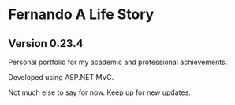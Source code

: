 # Fernando A Life Story
## Version 0.23.4

Personal portfolio for my academic and professional achievements. 

Developed using ASP.NET MVC.

Not much else to say for now.
Keep up for new updates.